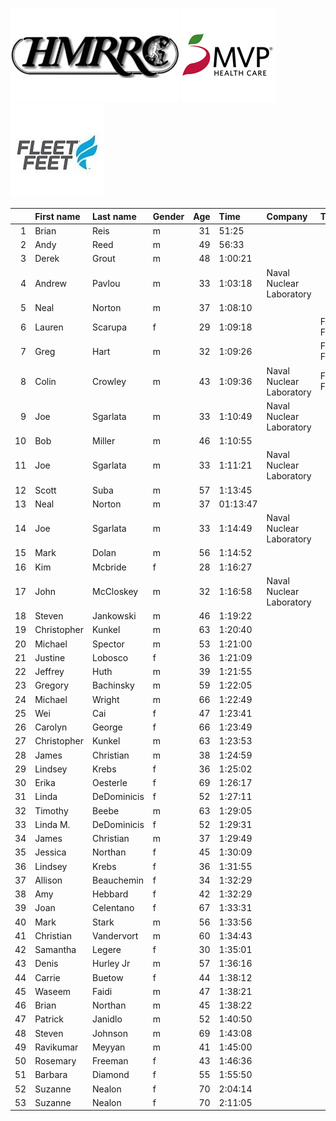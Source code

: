 ![image](hmrrc_65h.jpg) ![image](MVP-1.jpg)  ![image](FF_Logo_Stacked_7-150x118.jpg)  

|    | First name   | Last name   | Gender   |   Age | Time     | Company                  | Team       |   age_grade |
|---:|:-------------|:------------|:---------|------:|:---------|:-------------------------|:-----------|------------:|
|  1 | Brian        | Reis        | m        |    31 | 51:25    |                          |            |       78.96 |
|  2 | Andy         | Reed        | m        |    49 | 56:33    |                          |            |       79.93 |
|  3 | Derek        | Grout       | m        |    48 | 1:00:21  |                          |            |       74.27 |
|  4 | Andrew       | Pavlou      | m        |    33 | 1:03:18  | Naval Nuclear Laboratory |            |       64.27 |
|  5 | Neal         | Norton      | m        |    37 | 1:08:10  |                          |            |       60.48 |
|  6 | Lauren       | Scarupa     | f        |    29 | 1:09:18  |                          | Fleet Feet |       65.79 |
|  7 | Greg         | Hart        | m        |    32 | 1:09:26  |                          | Fleet Feet |       58.51 |
|  8 | Colin        | Crowley     | m        |    43 | 1:09:36  | Naval Nuclear Laboratory | Fleet Feet |       61.79 |
|  9 | Joe          | Sgarlata    | m        |    33 | 1:10:49  | Naval Nuclear Laboratory |            |       57.45 |
| 10 | Bob          | Miller      | m        |    46 | 1:10:55  |                          |            |       62.15 |
| 11 | Joe          | Sgarlata    | m        |    33 | 1:11:21  | Naval Nuclear Laboratory |            |       57.02 |
| 12 | Scott        | Suba        | m        |    57 | 1:13:45  |                          |            |       65.77 |
| 13 | Neal         | Norton      | m        |    37 | 01:13:47 |                          |            |       55.87 |
| 14 | Joe          | Sgarlata    | m        |    33 | 1:14:49  | Naval Nuclear Laboratory |            |       54.38 |
| 15 | Mark         | Dolan       | m        |    56 | 1:14:52  |                          |            |       64.21 |
| 16 | Kim          | Mcbride     | f        |    28 | 1:16:27  |                          |            |       59.62 |
| 17 | John         | McCloskey   | m        |    32 | 1:16:58  | Naval Nuclear Laboratory |            |       52.78 |
| 18 | Steven       | Jankowski   | m        |    46 | 1:19:22  |                          |            |       55.53 |
| 19 | Christopher  | Kunkel      | m        |    63 | 1:20:40  |                          |            |       63.62 |
| 20 | Michael      | Spector     | m        |    53 | 1:21:00  |                          |            |       57.78 |
| 21 | Justine      | Lobosco     | f        |    36 | 1:21:09  |                          |            |       57.04 |
| 22 | Jeffrey      | Huth        | m        |    39 | 1:21:55  |                          |            |       50.91 |
| 23 | Gregory      | Bachinsky   | m        |    59 | 1:22:05  |                          |            |       60.2  |
| 24 | Michael      | Wright      | m        |    66 | 1:22:49  |                          |            |       63.83 |
| 25 | Wei          | Cai         | f        |    47 | 1:23:41  |                          |            |       59.69 |
| 26 | Carolyn      | George      | f        |    66 | 1:23:49  |                          |            |       75.56 |
| 27 | Christopher  | Kunkel      | m        |    63 | 1:23:53  |                          |            |       61.18 |
| 28 | James        | Christian   | m        |    38 | 1:24:59  |                          |            |       48.77 |
| 29 | Lindsey      | Krebs       | f        |    36 | 1:25:02  |                          |            |       54.44 |
| 30 | Erika        | Oesterle    | f        |    69 | 1:26:17  |                          |            |       76.65 |
| 31 | Linda        | DeDominicis | f        |    52 | 1:27:11  |                          |            |       60.62 |
| 32 | Timothy      | Beebe       | m        |    63 | 1:29:05  |                          |            |       57.61 |
| 33 | Linda M.     | DeDominicis | f        |    52 | 1:29:31  |                          |            |       59.04 |
| 34 | James        | Christian   | m        |    37 | 1:29:49  |                          |            |       45.9  |
| 35 | Jessica      | Northan     | f        |    45 | 1:30:09  |                          |            |       54.37 |
| 36 | Lindsey      | Krebs       | f        |    36 | 1:31:55  |                          |            |       50.36 |
| 37 | Allison      | Beauchemin  | f        |    34 | 1:32:29  |                          |            |       49.72 |
| 38 | Amy          | Hebbard     | f        |    42 | 1:32:29  |                          |            |       51.73 |
| 39 | Joan         | Celentano   | f        |    67 | 1:33:31  |                          |            |       68.69 |
| 40 | Mark         | Stark       | m        |    56 | 1:33:56  |                          |            |       51.17 |
| 41 | Christian    | Vandervort  | m        |    60 | 1:34:43  |                          |            |       52.66 |
| 42 | Samantha     | Legere      | f        |    30 | 1:35:01  |                          |            |       48.02 |
| 43 | Denis        | Hurley Jr   | m        |    57 | 1:36:16  |                          |            |       50.39 |
| 44 | Carrie       | Buetow      | f        |    44 | 1:38:12  |                          |            |       49.48 |
| 45 | Waseem       | Faidi       | m        |    47 | 1:38:21  |                          |            |       45.19 |
| 46 | Brian        | Northan     | m        |    45 | 1:38:22  |                          |            |       44.44 |
| 47 | Patrick      | Janidlo     | m        |    52 | 1:40:50  |                          |            |       46    |
| 48 | Steven       | Johnson     | m        |    69 | 1:43:08  |                          |            |       52.83 |
| 49 | Ravikumar    | Meyyan      | m        |    41 | 1:45:00  |                          |            |       40.3  |
| 50 | Rosemary     | Freeman     | f        |    43 | 1:46:36  |                          |            |       45.22 |
| 51 | Barbara      | Diamond     | f        |    55 | 1:55:50  |                          |            |       47.3  |
| 52 | Suzanne      | Nealon      | f        |    70 | 2:04:14  |                          |            |       54.03 |
| 53 | Suzanne      | Nealon      | f        |    70 | 2:11:05  |                          |            |       51.21 |